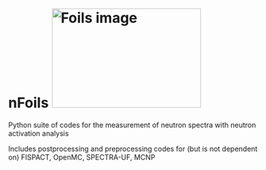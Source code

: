 # nFoils <img src="https://www.cmosc.org/wp-content/uploads/2020/04/tinfoil.jpg" alt="Foils image" width="300" height="200">

Python suite of codes for the measurement of neutron spectra with neutron activation analysis 

Includes postprocessing and preprocessing codes for (but is not dependent on) FISPACT, OpenMC, SPECTRA-UF, MCNP
